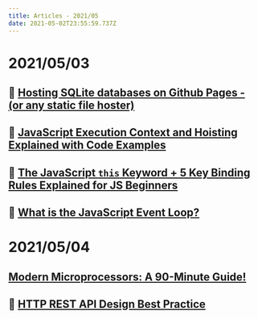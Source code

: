 ```yaml
---
title: Articles - 2021/05
date: 2021-05-02T23:55:59.737Z
---
```

# 2021/05/03

## 🌟️ [Hosting SQLite databases on Github Pages - (or any static file hoster)](https://phiresky.github.io/blog/2021/hosting-sqlite-databases-on-github-pages/)

## 🌟 [JavaScript Execution Context and Hoisting Explained with Code Examples](https://www.freecodecamp.org/news/javascript-execution-context-and-hoisting/)

## 🌟 [The JavaScript `this` Keyword + 5 Key Binding Rules Explained for JS Beginners](https://www.freecodecamp.org/news/javascript-this-keyword-binding-rules/)

## 🌟 [What is the JavaScript Event Loop?](https://javascript.plainenglish.io/what-the-heck-is-event-loop-78ac3c6bde90)

# 2021/05/04

## [Modern Microprocessors: A 90-Minute Guide!](http://www.lighterra.com/papers/modernmicroprocessors/)

## 🌠 [HTTP REST API Design Best Practice](https://betterprogramming.pub/22-best-practices-to-take-your-api-design-skills-to-the-next-level-65569b200b9)

